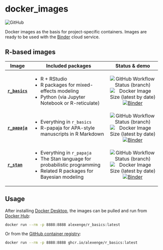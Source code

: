 # docker_images

![GitHub](https://img.shields.io/github/license/alexenge/docker_images)

Docker images as the basis for project-specific containers. Images are ready to be used with the [Binder](https://mybinder.readthedocs.io/en/latest/introduction.html) cloud service.

## R-based images

| Image | Included packages | Status & demo |
|-|-|:-:|
| [**`r_basics`**](https://hub.docker.com/r/alexenge/r_basics) | <ul><li>R + RStudio</li><li>R packages for mixed-effects modeling</li><li>Python (via Jupyter Notebook or R-reticulate)</li></ul> | ![GitHub Workflow Status (branch)](https://img.shields.io/github/workflow/status/alexenge/docker_images/autobuild/r_basics)<br>![Docker Image Size (latest by date)](https://img.shields.io/docker/image-size/alexenge/r_basics)<br>[![Binder](https://mybinder.org/badge_logo.svg)](https://mybinder.org/v2/gh/alexenge/docker_images/r_basics?urlpath=rstudio) |
| [**`r_papaja`**](https://hub.docker.com/r/alexenge/r_papaja) | <ul><li>Everything in `r_basics`</li><li>R-papaja for APA-style manuscripts in R Markdown</li></ul> | ![GitHub Workflow Status (branch)](https://img.shields.io/github/workflow/status/alexenge/docker_images/autobuild/r_papaja)<br>![Docker Image Size (latest by date)](https://img.shields.io/docker/image-size/alexenge/r_papaja)<br>[![Binder](https://mybinder.org/badge_logo.svg)](https://mybinder.org/v2/gh/alexenge/docker_images/r_papaja?urlpath=rstudio) |
| [**`r_stan`**](https://hub.docker.com/r/alexenge/r_stan) | <ul><li>Everything in `r_papaja`</li><li>The Stan language for probabilistic programming</li><li>Related R packages for Bayesian modeling</li></ul> | ![GitHub Workflow Status (branch)](https://img.shields.io/github/workflow/status/alexenge/docker_images/autobuild/r_stan)<br>![Docker Image Size (latest by date)](https://img.shields.io/docker/image-size/alexenge/r_stan)<br>[![Binder](https://mybinder.org/badge_logo.svg)](https://mybinder.org/v2/gh/alexenge/docker_images/r_stan?urlpath=rstudio) |

## Usage

After installing [Docker Desktop](https://www.docker.com/products/docker-desktop), the images can be pulled and run from [Docker Hub](https://hub.docker.com/u/alexenge):

```bash
docker run --rm -p 8888:8888 alexenge/r_basics:latest
```

Or from the [GitHub container registry](https://github.com/alexenge?ecosystem=container&tab=packages):

```bash
docker run --rm -p 8888:8888 ghcr.io/alexenge/r_basics:latest
```

